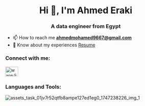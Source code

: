 <h1 align="center">Hi 👋, I'm Ahmed Eraki</h1>
<h3 align="center">A data engineer from Egypt</h3>

- 📫 How to reach me **ahmedmohamed9667@gmail.com**
- 📄 Know about my experiences [Resume](https://flowcv.com/resume/dsstobl8rj)

<h3 align="left">Connect with me:</h3>
<p align="left">
  <a href="https://linkedin.com/in/www.linkedin.com/in/ahmed-eraki-7932152b2" target="blank">
    <img align="center" src="https://raw.githubusercontent.com/rahuldkjain/github-profile-readme-generator/master/src/images/icons/Social/linked-in-alt.svg" alt="www.linkedin.com/in/ahmed-eraki-7932152b2" height="30" width="40" />
  </a>
</p>

<h3 align="left">Languages and Tools:</h3>
<p align="left"> 


![assets_task_01jv7r52qtfb8ampe127ed1eg0_1747238226_img_1](https://github.com/user-attachments/assets/f15944cf-516d-42bb-95ec-ea356f3a79d5)





